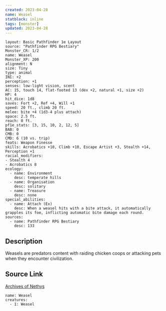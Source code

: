 ```yaml
---
created: 2023-04-28
name: Weasel
statblock: inline
tags: [monster]
updated: 2023-04-28
---
```

```statblock
layout: Basic Pathfinder 1e Layout
source: "Pathfinder RPG Bestiary"
Monster_CR: 1/2
name: Weasel
Monster_XP: 200
alignment: N
size: Tiny
type: animal
INI: +2
perception: +1
senses: low-light vision, scent
AC: 15, touch 14, flat-footed 13 (dex +2, natural +1, size +2)
HP: 4
hit_dice: 1d8
saves: Fort +2, Ref +4, Will +1
speed: 20 ft., climb 20 ft.
melee: bite +4 (1d3-4 plus attach)
space: 2.5 ft.
reach: 0 ft.
pf1e_stats: [3, 15, 10, 2, 12, 5]
BAB: 0
CMB: 0
CMD: 6 (10 vs. trip)
feats: Weapon Finesse
skills: Acrobatics +10, Climb +10, Escape Artist +3, Stealth +14, Perception +1
racial_modifiers:
- Stealth 4
- Acrobatics 8
ecology:
  - name: Environment
    desc: temperate hills
  - name: Organisation
    desc: solitary
  - name: Treasure
    desc: none
special_abilities:
  - name: Attach (Ex)
    desc: When a weasel hits with a bite attack, it automatically grapples its foe, inflicting automatic bite damage each round.
sources:
  - name: Pathfinder RPG Bestiary
    desc: 133
```
## Description
Weasels are predators content with raiding chicken coops or attacking pets when they encounter civilization.
## Source Link
[Archives of Nethys](https://aonprd.com/MonsterDisplay.aspx?ItemName=Weasel)
```encounter-table
name: Weasel
creatures:
  - 1: Weasel
```
